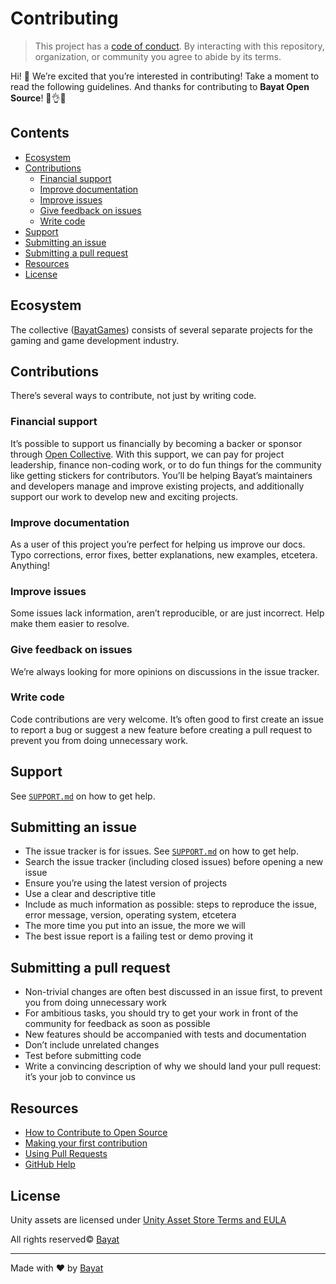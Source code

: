 # Contributing

> This project has a [code of conduct][coc].
> By interacting with this repository, organization, or community you agree to
> abide by its terms.

Hi!  👋
We’re excited that you’re interested in contributing!
Take a moment to read the following guidelines.
And thanks for contributing to **Bayat Open Source**!  👏👌✨

## Contents

*   [Ecosystem](#ecosystem)
*   [Contributions](#contributions)
    *   [Financial support](#financial-support)
    *   [Improve documentation](#improve-documentation)
    *   [Improve issues](#improve-issues)
    *   [Give feedback on issues](#give-feedback-on-issues)
    *   [Write code](#write-code)
*   [Support](#support)
*   [Submitting an issue](#submitting-an-issue)
*   [Submitting a pull request](#submitting-a-pull-request)
*   [Resources](#resources)
*   [License](#license)

## Ecosystem

The collective ([BayatGames][]) consists of several separate
projects for the gaming and game development industry.

## Contributions

There’s several ways to contribute, not just by writing code.

### Financial support

It’s possible to support us financially by becoming a backer or sponsor through
[Open Collective][collective].
With this support, we can pay for project leadership, finance non-coding work,
or to do fun things for the community like getting stickers for contributors.
You’ll be helping Bayat’s maintainers and developers manage and improve existing projects,
and additionally support our work to develop new and exciting projects.

### Improve documentation

As a user of this project you’re perfect for helping us improve our docs.
Typo corrections, error fixes, better explanations, new examples, etcetera.
Anything!

### Improve issues

Some issues lack information, aren’t reproducible, or are just incorrect.
Help make them easier to resolve.

### Give feedback on issues

We’re always looking for more opinions on discussions in the issue tracker.

### Write code

Code contributions are very welcome.
It’s often good to first create an issue to report a bug or suggest a new
feature before creating a pull request to prevent you from doing unnecessary
work.

## Support

See [`SUPPORT.md`][support] on how to get help.

## Submitting an issue

*   The issue tracker is for issues.
    See [`SUPPORT.md`][support] on how to get help.
*   Search the issue tracker (including closed issues) before opening a new
    issue
*   Ensure you’re using the latest version of projects
*   Use a clear and descriptive title
*   Include as much information as possible: steps to reproduce the issue,
    error message, version, operating system, etcetera
*   The more time you put into an issue, the more we will
*   The best issue report is a failing test or demo proving it

## Submitting a pull request

*   Non-trivial changes are often best discussed in an issue first, to prevent
    you from doing unnecessary work
*   For ambitious tasks, you should try to get your work in front of the
    community for feedback as soon as possible
*   New features should be accompanied with tests and documentation
*   Don’t include unrelated changes
*   Test before submitting code
*   Write a convincing description of why we should land your pull request:
    it’s your job to convince us

## Resources

*   [How to Contribute to Open Source](https://opensource.guide/how-to-contribute/)
*   [Making your first contribution](https://medium.com/@vadimdemedes/making-your-first-contribution-de6576ddb190)
*   [Using Pull Requests](https://help.github.com/articles/about-pull-requests/)
*   [GitHub Help](https://help.github.com)

## License

Unity assets are licensed under [Unity Asset Store Terms and EULA][license]

All rights reserved© [Bayat][author]

---

Made with ❤️ by [Bayat][author]

<!-- Definitions -->

[license]: https://unity3d.com/legal/as_terms

[author]: https://bayat.io

[coc]: CODE_OF_CONDUCT.md

[bayatgames]: https://github.com/BayatGames

[collective]: https://opencollective.com/bayatdevelopers

[support]: SUPPORT.md
